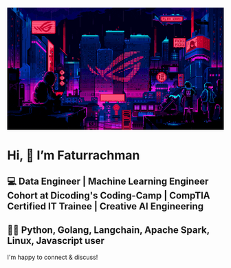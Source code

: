 ![Banner GIF](images/desktop-neon-gaming.gif)

# Hi, 👋 I’m Faturrachman
## 💻 Data Engineer | Machine Learning Engineer Cohort at Dicoding's Coding-Camp | CompTIA Certified IT Trainee | Creative AI Engineering
## 👩‍💻 Python, Golang, Langchain, Apache Spark, Linux, Javascript user

I'm happy to connect & discuss! 
